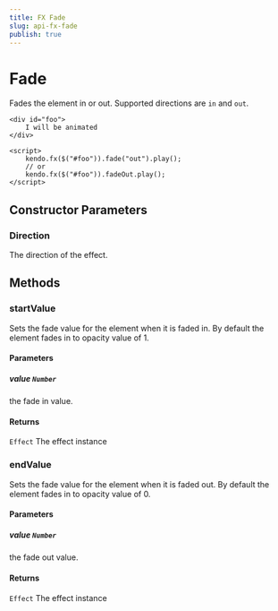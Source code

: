 ```yaml
---
title: FX Fade
slug: api-fx-fade
publish: true
---
```


# Fade

Fades the element in or out.
Supported directions are `in` and `out`.

    <div id="foo">
        I will be animated
    </div>

    <script>
        kendo.fx($("#foo")).fade("out").play();
        // or
        kendo.fx($("#foo")).fadeOut.play();
    </script>

## Constructor Parameters

### Direction

The direction of the effect.

## Methods

### startValue

Sets the fade value for the element when it is faded in. By default the element fades in to opacity value of 1.

#### Parameters

##### value `Number`

the fade in value.

#### Returns

`Effect` The effect instance

### endValue

Sets the fade value for the element when it is faded out. By default the element fades in to opacity value of 0.

#### Parameters

##### value `Number`

the fade out value.

#### Returns

`Effect` The effect instance


